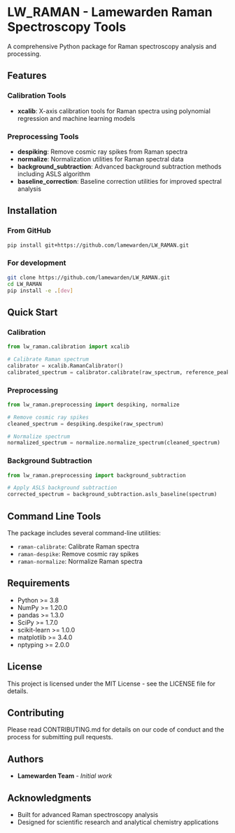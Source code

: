 # LW_RAMAN - Lamewarden Raman Spectroscopy Tools

A comprehensive Python package for Raman spectroscopy analysis and processing.

## Features

### Calibration Tools
- **xcalib**: X-axis calibration tools for Raman spectra using polynomial regression and machine learning models

### Preprocessing Tools
- **despiking**: Remove cosmic ray spikes from Raman spectra
- **normalize**: Normalization utilities for Raman spectral data
- **background_subtraction**: Advanced background subtraction methods including ASLS algorithm
- **baseline_correction**: Baseline correction utilities for improved spectral analysis

## Installation

### From GitHub
```bash
pip install git+https://github.com/lamewarden/LW_RAMAN.git
```

### For development
```bash
git clone https://github.com/lamewarden/LW_RAMAN.git
cd LW_RAMAN
pip install -e .[dev]
```

## Quick Start

### Calibration
```python
from lw_raman.calibration import xcalib

# Calibrate Raman spectrum
calibrator = xcalib.RamanCalibrator()
calibrated_spectrum = calibrator.calibrate(raw_spectrum, reference_peaks)
```

### Preprocessing
```python
from lw_raman.preprocessing import despiking, normalize

# Remove cosmic ray spikes
cleaned_spectrum = despiking.despike(raw_spectrum)

# Normalize spectrum
normalized_spectrum = normalize.normalize_spectrum(cleaned_spectrum)
```

### Background Subtraction
```python
from lw_raman.preprocessing import background_subtraction

# Apply ASLS background subtraction
corrected_spectrum = background_subtraction.asls_baseline(spectrum)
```

## Command Line Tools

The package includes several command-line utilities:

- `raman-calibrate`: Calibrate Raman spectra
- `raman-despike`: Remove cosmic ray spikes
- `raman-normalize`: Normalize Raman spectra

## Requirements

- Python >= 3.8
- NumPy >= 1.20.0
- pandas >= 1.3.0
- SciPy >= 1.7.0
- scikit-learn >= 1.0.0
- matplotlib >= 3.4.0
- nptyping >= 2.0.0

## License

This project is licensed under the MIT License - see the LICENSE file for details.

## Contributing

Please read CONTRIBUTING.md for details on our code of conduct and the process for submitting pull requests.

## Authors

- **Lamewarden Team** - *Initial work*

## Acknowledgments

- Built for advanced Raman spectroscopy analysis
- Designed for scientific research and analytical chemistry applications